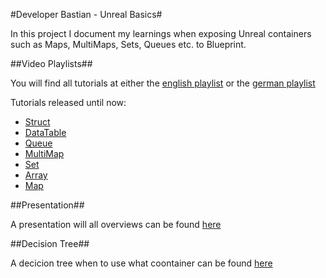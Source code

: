 #Developer Bastian - Unreal Basics#

In this project I document my learnings when exposing Unreal containers such as Maps, MultiMaps, Sets, Queues etc. to Blueprint.

##Video Playlists##

You will find all tutorials at either the [english playlist](https://www.youtube.com/playlist?list=PLK0EcCQf_rrY4zzQJdl1WjFCqMstzQcRT) or the [german playlist]([https://www.youtube.com/playlist?list=PLK0EcCQf_rrbxw38OjaFuu3tJH3HChvOM)

Tutorials released until now:
-	[Struct](https://youtu.be/Ns_dpytvW9Y)
-	[DataTable](https://youtu.be/le4VYlJXASg)
-	[Queue](https://youtu.be/UJOrwTtWQBg)
-	[MultiMap](https://youtu.be/HffUZPG_-vQ)
-	[Set](https://youtu.be/ZfjnXZ-bpuU)
-	[Array](https://youtu.be/RBKHzy4XRbc)
-	[Map](https://youtu.be/YNt_3m4KYos)

##Presentation##

A presentation will all overviews can be found [here](https://docs.google.com/presentation/d/186s6XRg79IZ0SztFXkMjY5p8bNRG_0bsuMZdharIc5o/edit#slide=id.p)

##Decision Tree##

A decicion tree when to use what coontainer can be found [here](https://raw.githubusercontent.com/DeveloperBastian/BA_Container/main/Plugins/Containers/Resources/Overview/Unreal_Basics_Container_Decision_Tree.svg)

